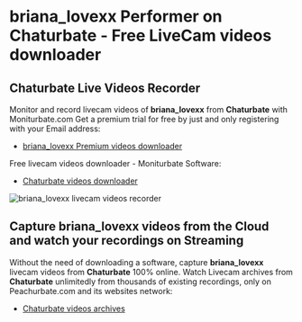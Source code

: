 # briana_lovexx Performer on Chaturbate - Free LiveCam videos downloader

## Chaturbate Live Videos Recorder

Monitor and record livecam videos of **briana_lovexx** from **Chaturbate** with Moniturbate.com
Get a premium trial for free by just and only registering with your Email address:
* [briana_lovexx Premium videos downloader](https://moniturbate.com/request-demo-licence-key.html)

Free livecam videos downloader - Moniturbate Software:
* [Chaturbate videos downloader](https://moniturbate.com/moniturbate-download-software.html)

![briana_lovexx livecam videos recorder](https://peachurnet.com/templates/moniturbate-software.png)


## Capture briana_lovexx videos from the Cloud and watch your recordings on Streaming

Without the need of downloading a software, capture **briana_lovexx** livecam videos from **Chaturbate** 100% online.
Watch Livecam archives from **Chaturbate** unlimitedly from thousands of existing recordings, only on Peachurbate.com and its websites network:
* [Chaturbate videos archives](https://peachurnet.com/)